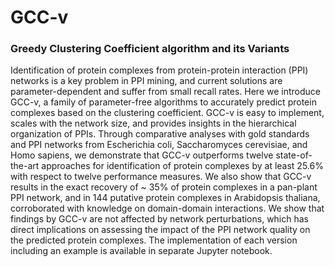# GCC-v

### Greedy Clustering Coefficient algorithm and its Variants

Identification of protein complexes from protein-protein interaction (PPI) networks is a key problem in PPI mining, and current solutions are parameter-dependent and suffer from small recall rates. Here we introduce GCC-v, a family of parameter-free algorithms to accurately predict protein complexes based on the clustering coefficient. GCC-v is easy to implement, scales with the network size, and provides insights in the hierarchical organization of PPIs. Through comparative analyses with gold standards and PPI networks from Escherichia coli, Saccharomyces cerevisiae, and Homo sapiens, we demonstrate that GCC-v outperforms twelve state-of-the-art approaches for identification of protein complexes by at least 25.6% with respect to twelve performance measures. We also show that GCC-v results in the exact recovery of ~ 35% of protein complexes in a pan-plant PPI network, and in 144 putative protein complexes in Arabidopsis thaliana, corroborated with knowledge on domain-domain interactions. We show that findings by GCC-v are not affected by network perturbations, which has direct implications on assessing the impact of the PPI network quality on the predicted protein complexes. 
The implementation of each version including an example is available in separate Jupyter notebook.
